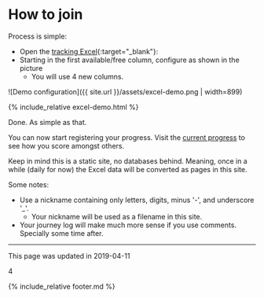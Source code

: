 # How to join
Process is simple:
* Open the [tracking Excel](https://docs.google.com/spreadsheets/d/1oGzBmn3m_w-tq_c_vNhARID2xahvLd302_oWQIMN0hs/edit?usp=sharing){:target="_blank"}:
* Starting in the first available/free column, configure as shown in the picture
  * You will use 4 new columns.

![Demo configuration]({{ site.url }}/assets/excel-demo.png | width=899)

{% include_relative excel-demo.html %}

Done. As simple as that.

You can now start registering your progress.
Visit the [current progress](progress.md) to see how you score amongst others.

Keep in mind this is a static site, no databases behind. Meaning, once in a while (daily for now) the Excel data will be converted as pages in this site.

Some notes:
* Use a nickname containing only letters, digits, minus '-', and underscore '_'.
  * Your nickname will be used as a filename in this site.
* Your journey log will make much more sense if you use comments. Specially some time after.

---
This page was updated in 2019-04-11

4

{% include_relative footer.md %}
